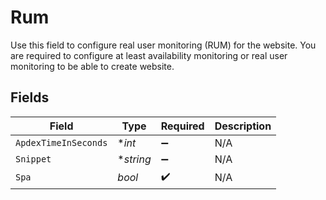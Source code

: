# Rum

  Use this field to configure real user monitoring (RUM) for the website.
  You are required to configure at least availability monitoring or real user monitoring to be able to create website.


## Fields

| Field                | Type                 | Required             | Description          |
| -------------------- | -------------------- | -------------------- | -------------------- |
| `ApdexTimeInSeconds` | **int*               | :heavy_minus_sign:   | N/A                  |
| `Snippet`            | **string*            | :heavy_minus_sign:   | N/A                  |
| `Spa`                | *bool*               | :heavy_check_mark:   | N/A                  |